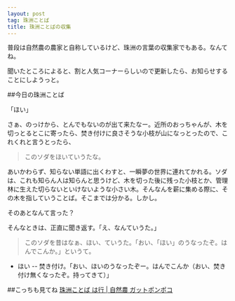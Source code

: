 ```yaml
---
layout: post
tag: 珠洲ことば
title: 珠洲ことばの収集
---
```


普段は自然農の農家と自称しているけど、珠洲の言葉の収集家でもある。なんてね。


聞いたところによると、割と人気コーナーらしいので更新したら、お知らせすることにしようっと。


##今日の珠洲ことば

「ほい」

さぁ、のっけから、とんでもないのが出て来たなー。近所のおっちゃんが、木を切っとるとこに寄ったら、焚き付けに良さそうな小枝が山になっとったので、これくれと言うとったら、

>このソダをほいていうたな。

あいかわらず、知らない単語に出くわすと、一瞬夢の世界に連れてかれる。ソダは、これも知らん人は知らんと思うけど、木を切った後に残った小枝とか、管理林に生えた切らないといけないような小さい木。そんなんを薪に集める際に、その木を指していうことば。そこまでは分かる。しかし。

そのあとなんて言った？

そんなときは、正直に聞き返す。「え、なんていうた。」

>このソダを昔はなぁ、ほい、ていうた。「おい、「ほい」のうなったぞ。はんでこんか。」というて。

- ほい -- 焚き付け。「おい、ほいのうなったぞー。はんでこんか（おい、焚き付け無くなったぞ。持ってきて）」

##こっちも見てね
[珠洲ことば は行 | 自然農 ガットポンポコ](http://kobapan.com/suzuben/ha.html)

